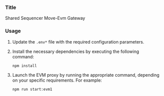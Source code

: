 ### Title
Shared Sequencer Move-Evm Gateway

### Usage

1. Update the `.env*` file with the required configuration parameters.

2. Install the necessary dependencies by executing the following command:
   ```
   npm install
   ```
   
3. Launch the EVM proxy by running the appropriate command, depending on your specific requirements. For example:
   ```
   npm run start:evm1
   ```

